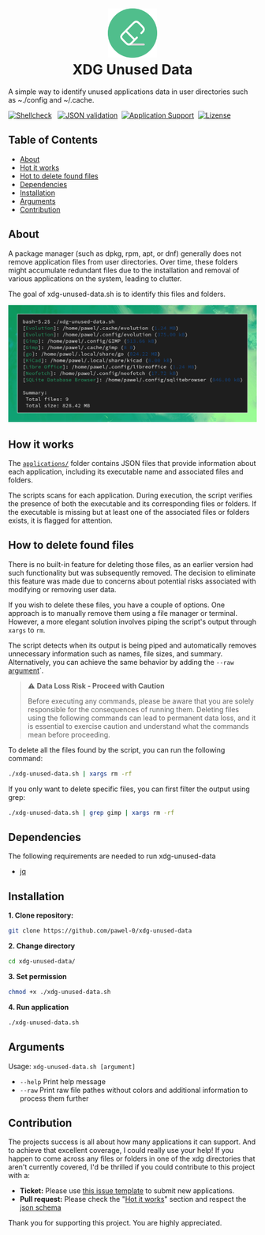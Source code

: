 <h1 align="center">
   <img src="./.github/assets/logo.svg" width="100px"><br />
   XDG Unused Data
</h1>

A simple way to identify unused applications data in user directories such as ~./config and ~/.cache.

[![Shellcheck](https://img.shields.io/github/actions/workflow/status/pawel-0/xdg-unused-data/shellcheck.yml?event=push&logo=github&label=Shellcheck)](https://github.com/pawel-0/xdg-unused-data/actions/workflows/shellcheck.yml) &nbsp;
[![JSON validation](https://img.shields.io/github/actions/workflow/status/pawel-0/xdg-unused-data/json_validation.yml?event=push&logo=github&label=JSON%20Validation)](https://github.com/pawel-0/xdg-unused-data/actions/workflows/json_validation.yml)&nbsp;
[![Application Support](https://img.shields.io/github/directory-file-count/pawel-0/xdg-unused-data/applications?logo=github&label=Applications&color=blue)](https://github.com/pawel-0/xdg-unused-data/tree/main/applications)&nbsp;
[![Lizense](https://img.shields.io/github/license/pawel-0/xdg-unused-data?logo=github)](https://github.com/pawel-0/xdg-unused-data/blob/main/LICENSE)

## Table of Contents

- [About](#about)
- [Hot it works](#how-it-works)
- [Hot to delete found files](#how-to-delete-found-files)
- [Dependencies](#dependencies)
- [Installation](#installation)
- [Arguments](#arguments)
- [Contribution](#contribution)

## About

A package manager (such as dpkg, rpm, apt, or dnf) generally does not remove application files from user directories. Over time, these folders might accumulate redundant files due to the installation and removal of various applications on the system, leading to clutter.

The goal of xdg-unused-data.sh is to identify this files and folders.

![Screenshot](.github/assets/screenshot.png "Screenshot output")

## How it works

The [`applications/`](https://github.com/pawel-0/xdg-unused-data/tree/main/applications) folder contains JSON files that provide information about each application, including its executable name and associated files and folders.

The scripts scans for each application. During execution, the script verifies the presence of both the executable and its corresponding files or folders. If the executable is missing but at least one of the associated files or folders exists, it is flagged for attention.

## How to delete found files

There is no built-in feature for deleting those files, as an earlier version had such functionality but was subsequently removed. The decision to eliminate this feature was made due to concerns about potential risks associated with modifying or removing user data.

If you wish to delete these files, you have a couple of options. One approach is to manually remove them using a file manager or terminal. However, a more elegant solution involves piping the script's output through `xargs` to `rm`.

The script detects when its output is being piped and automatically removes unnecessary information such as names, file sizes, and summary. Alternatively, you can achieve the same behavior by adding the `--raw` [argument](#arguments)`.

> :warning: **Data Loss Risk - Proceed with Caution**
> 
> Before executing any commands, please be aware that you are solely responsible for the consequences of running them. Deleting files using the following commands can lead to permanent data loss, and it is essential to exercise caution and understand what the commands mean before proceeding.

To delete all the files found by the script, you can run the following command:
```bash
./xdg-unused-data.sh | xargs rm -rf
```

If you only want to delete specific files, you can first filter the output using grep:
```bash
./xdg-unused-data.sh | grep gimp | xargs rm -rf
```

## Dependencies
The following requirements are needed to run xdg-unused-data
- [jq](https://github.com/jqlang/jq)


## Installation

__1. Clone repository:__

```sh
git clone https://github.com/pawel-0/xdg-unused-data
```

__2. Change directory__

```sh
cd xdg-unused-data/
```

__3. Set permission__

```sh
chmod +x ./xdg-unused-data.sh
```

__4. Run application__

```sh
./xdg-unused-data.sh
```

## Arguments
Usage: `xdg-unused-data.sh [argument]`

* `--help` Print help message
* `--raw` Print raw file pathes without colors and additional information to process them further


## Contribution
The projects success is all about how many applications it can support. And to achieve that excellent coverage, I could really use your help! If you happen to come across any files or folders in one of the xdg directories that aren't currently covered, I'd be thrilled if you could contribute to this project with a:

* **Ticket:** Please use [this issue template](https://github.com/pawel-0/xdg-unused-data/issues/new?assignees=&labels=&projects=&template=application-support.md&title=%5BSUPPORT%5D+Application+Name) to submit new applications. 
* **Pull request:** Please check the "[Hot it works](#how-it-works)" section and respect the [json schema](https://github.com/pawel-0/xdg-unused-data/blob/main/application_schema.json)

Thank you for supporting this project. You are highly appreciated.